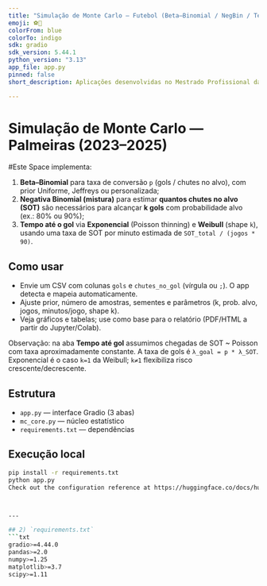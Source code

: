 ```yaml
---
title: "Simulação de Monte Carlo — Futebol (Beta–Binomial / NegBin / Tempo até gol)"
emoji: ⚽🏃
colorFrom: blue
colorTo: indigo
sdk: gradio
sdk_version: 5.44.1
python_version: "3.13"
app_file: app.py
pinned: false
short_description: Aplicações desenvolvidas no Mestrado Profissional da UNB

---
```


# Simulação de Monte Carlo — Palmeiras (2023–2025)

#Este Space implementa:

1. **Beta–Binomial** para taxa de conversão `p` (gols / chutes no alvo), com prior Uniforme, Jeffreys ou personalizada;  
2. **Negativa Binomial (mistura)** para estimar **quantos chutes no alvo (SOT)** são necessários para alcançar **k gols** com probabilidade alvo (ex.: 80% ou 90%);  
3. **Tempo até o gol** via **Exponencial** (Poisson thinning) e **Weibull** (shape `k`), usando uma taxa de SOT por minuto estimada de `SOT_total / (jogos * 90)`.

## Como usar
- Envie um CSV com colunas `gols` e `chutes_no_gol` (vírgula ou `;`). O app detecta e mapeia automaticamente.
- Ajuste prior, número de amostras, sementes e parâmetros (k, prob. alvo, jogos, minutos/jogo, shape k).
- Veja gráficos e tabelas; use como base para o relatório (PDF/HTML a partir do Jupyter/Colab).

 Observação: na aba **Tempo até gol** assumimos chegadas de SOT ~ Poisson com taxa aproximadamente constante. A taxa de gols é `λ_goal = p * λ_SOT`. Exponencial é o caso `k=1` da Weibull; `k≠1` flexibiliza risco crescente/decrescente.

## Estrutura
- `app.py` — interface Gradio (3 abas)
- `mc_core.py` — núcleo estatístico
- `requirements.txt` — dependências

## Execução local
```bash
pip install -r requirements.txt
python app.py
Check out the configuration reference at https://huggingface.co/docs/hub/spaces-config-reference



---

## 2) `requirements.txt`
```txt
gradio>=4.44.0
pandas>=2.0
numpy>=1.25
matplotlib>=3.7
scipy>=1.11
